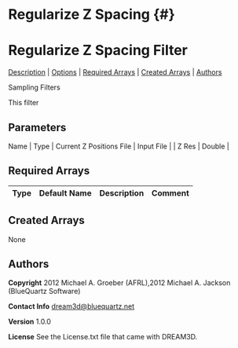 Regularize Z Spacing {#}
======
<h1 class="pHeading1">Regularize Z Spacing Filter</h1>
<p class="pCellBody">
<a href="../SamplingFilters/RegularizeZSpacing.html#wp2">Description</a> | <a href="../SamplingFilters/RegularizeZSpacing.html#wp3">Options</a> | <a href="../SamplingFilters/RegularizeZSpacing.html#wp4">Required Arrays</a> | <a href="../SamplingFilters/RegularizeZSpacing.html#wp5">Created Arrays</a> | <a href="../SamplingFilters/RegularizeZSpacing.html#wp1">Authors</a> 

Sampling Filters


This filter


## Parameters ##

<tr bgcolor="#A2A2A2">
<th>Name | Type</th>
</tr>
| Current Z Positions File | Input File |
| Z Res | Double |

## Required Arrays ##

| Type | Default Name | Description | Comment |
|------|--------------|-------------|---------|

## Created Arrays ##
None

## Authors ##

**Copyright** 2012 Michael A. Groeber (AFRL),2012 Michael A. Jackson (BlueQuartz Software)

**Contact Info** dream3d@bluequartz.net

**Version** 1.0.0

**License**  See the License.txt file that came with DREAM3D.



